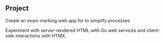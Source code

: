 ## Project

Create an exam marking web app for to simplify processes

Experiment with server-rendered HTML with Go web services and client-side interactions with HTMX.